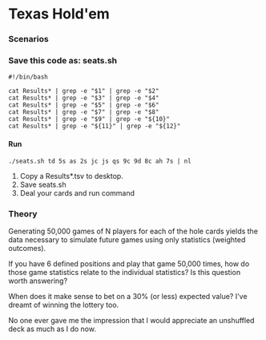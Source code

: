 # Texas Hold'em
### Scenarios


### Save this code as: seats.sh
```shell
#!/bin/bash

cat Results* | grep -e "$1" | grep -e "$2"
cat Results* | grep -e "$3" | grep -e "$4"
cat Results* | grep -e "$5" | grep -e "$6"
cat Results* | grep -e "$7" | grep -e "$8"
cat Results* | grep -e "$9" | grep -e "${10}"
cat Results* | grep -e "${11}" | grep -e "${12}"
```

#### Run
```shell
./seats.sh td 5s as 2s jc js qs 9c 9d 8c ah 7s | nl
```

1. Copy a Results*.tsv to desktop.
2. Save seats.sh
3. Deal your cards and run command

### Theory
Generating 50,000 games of N players for each of the hole cards yields the data necessary to simulate future games using only statistics (weighted outcomes).

If you have 6 defined positions and play that game 50,000 times, how do those game statistics relate to the individual statistics? Is this question worth answering?

When does it make sense to bet on a 30% (or less) expected value? I've dreamt of winning the lottery too.

No one ever gave me the impression that I would appreciate an unshuffled deck as much as I do now.
